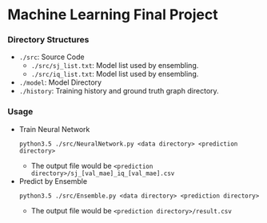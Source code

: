 Machine Learning Final Project
===
### Directory Structures
* `./src`: Source Code
    * `./src/sj_list.txt`: Model list used by ensembling.
    * `./src/iq_list.txt`: Model list used by ensembling.
* `./model`: Model Directory
* `./history`: Training history and ground truth graph directory.
### Usage
* Train Neural Network
  ```
  python3.5 ./src/NeuralNetwork.py <data directory> <prediction directory>
  ```
  * The output file would be `<prediction directory>/sj_[val_mae]_iq_[val_mae].csv`
* Predict by Ensemble
  ```
  python3.5 ./src/Ensemble.py <data directory> <prediction directory>
  ```
  * The output file would be `<prediction directory>/result.csv`
